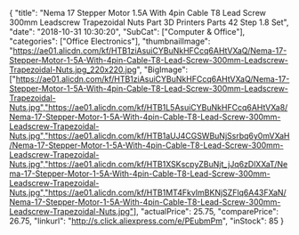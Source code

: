 {
	"title": "Nema 17 Stepper Motor 1.5A With 4pin Cable T8 Lead Screw 300mm Leadscrew Trapezoidal Nuts Part 3D Printers Parts 42 Step 1.8 Set",
	"date": "2018-10-31 10:30:20",
	"SubCat": ["Computer & Office"],
	"categories": ["Office Electronics"],
	"thumbnailImage": "https://ae01.alicdn.com/kf/HTB1ziAsuiCYBuNkHFCcq6AHtVXaQ/Nema-17-Stepper-Motor-1-5A-With-4pin-Cable-T8-Lead-Screw-300mm-Leadscrew-Trapezoidal-Nuts.jpg_220x220.jpg",
	"BigImage": ["https://ae01.alicdn.com/kf/HTB1ziAsuiCYBuNkHFCcq6AHtVXaQ/Nema-17-Stepper-Motor-1-5A-With-4pin-Cable-T8-Lead-Screw-300mm-Leadscrew-Trapezoidal-Nuts.jpg","https://ae01.alicdn.com/kf/HTB1L5AsuiCYBuNkHFCcq6AHtVXa8/Nema-17-Stepper-Motor-1-5A-With-4pin-Cable-T8-Lead-Screw-300mm-Leadscrew-Trapezoidal-Nuts.jpg","https://ae01.alicdn.com/kf/HTB1aUJ4CGSWBuNjSsrbq6y0mVXaH/Nema-17-Stepper-Motor-1-5A-With-4pin-Cable-T8-Lead-Screw-300mm-Leadscrew-Trapezoidal-Nuts.jpg","https://ae01.alicdn.com/kf/HTB1XSKscpyZBuNjt_jJq6zDlXXaT/Nema-17-Stepper-Motor-1-5A-With-4pin-Cable-T8-Lead-Screw-300mm-Leadscrew-Trapezoidal-Nuts.jpg","https://ae01.alicdn.com/kf/HTB1MT4FkvImBKNjSZFlq6A43FXaN/Nema-17-Stepper-Motor-1-5A-With-4pin-Cable-T8-Lead-Screw-300mm-Leadscrew-Trapezoidal-Nuts.jpg"],
	"actualPrice": 25.75,
	"comparePrice": 26.75,
	"linkurl": "http://s.click.aliexpress.com/e/PEubmPm",
	"inStock": 85
}
